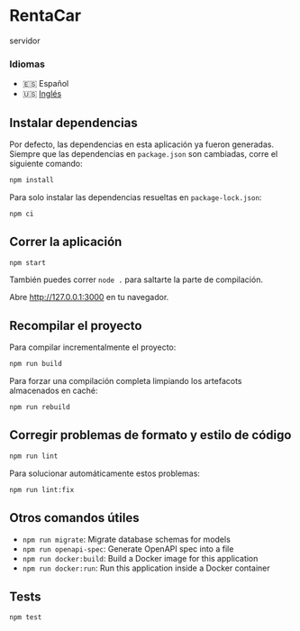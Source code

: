 # RentaCar
servidor

### Idiomas
- 🇪🇸 Español
- 🇺🇸 [Inglés](./README.en.md)

## Instalar dependencias

Por defecto, las dependencias en esta aplicación ya fueron generadas.
Siempre que las dependencias en `package.json` son cambiadas, corre el siguiente comando: 

```sh
npm install
```

Para solo instalar las dependencias resueltas en `package-lock.json`:

```sh
npm ci
```

## Correr la aplicación

```sh
npm start
```

También puedes correr `node .` para saltarte la parte de compilación.

Abre http://127.0.0.1:3000 en tu navegador.

## Recompilar el proyecto

Para compilar incrementalmente el proyecto:

```sh
npm run build
```

Para forzar una compilación completa limpiando los artefacots almacenados en caché:

```sh
npm run rebuild
```

## Corregir problemas de formato y estilo de código

```sh
npm run lint
```

Para solucionar automáticamente estos problemas:

```sh
npm run lint:fix
```

## Otros comandos útiles

- `npm run migrate`: Migrate database schemas for models
- `npm run openapi-spec`: Generate OpenAPI spec into a file
- `npm run docker:build`: Build a Docker image for this application
- `npm run docker:run`: Run this application inside a Docker container

## Tests

```sh
npm test
```

